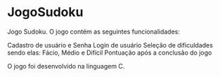 # JogoSudoku
Jogo Sudoku.
O jogo contém as seguintes funcionalidades:

Cadastro de usuário e Senha
Login de usuário
Seleção de dificuldades sendo elas: Fácio, Médio e Difícil
Pontuação após a conclusão do jogo

O jogo foi desenvolvido na linguagem C.
